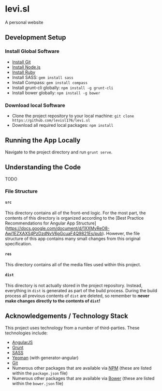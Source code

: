 # levi.sl

A personal website

## Development Setup

### Install Global Software

- [Install Git](http://git-scm.com/)
- [Install Node.js](http://nodejs.org/)
- [Install Ruby](https://www.ruby-lang.org/en/)
- Install SASS: `gem install sass`
- Install Compass: `gem install compass`
- Install grunt-cli globally: `npm install -g grunt-cli`
- Install bower globally: `npm install -g bower`

### Download local Software

- Clone the project repository to your local machine: `git clone https://github.com/levisl176/levi.sl`
- Download all required local packages: `npm install`

## Running the App Locally

Navigate to the project directory and run `grunt serve`.

## Understanding the Code

TODO

### File Structure

#### `src`

This directory contains all of the front-end logic. For the most part, the contents of this 
directory is organized according to the [Best Practice Recommendations for Angular App Structure]
(https://docs.google.com/document/d/1XXMvReO8-Awi1EZXAXS4PzDzdNvV6pGcuaF4Q9821Es/pub). However, 
the file structure of this app contains many small changes from this original specification.

#### `res`

This directory contains all of the media files used within this project.

#### `dist`

This directory is not actually stored in the project repository. Instead, everything in `dist` is 
generated as part of the build process. During the build process all previous contents of `dist` 
are deleted, so remember to **never make changes directly to the contents of `dist`!**

## Acknowledgements / Technology Stack

This project uses technology from a number of third-parties. These technologies include:

- [AngularJS](https://angularjs.org/)
- [Grunt](http://gruntjs.com/)
- [SASS](http://sass-lang.com/)
- [Yeoman](http://yeoman.io/) (with generator-angular)
- [Git](http://git-scm.com/)
- Numerous other packages that are available via [NPM](http://npmjs.org/) 
  (these are listed within the `package.json` file)
- Numerous other packages that are available via [Bower](http://bower.io/) 
  (these are listed within the `bower.json` file)
